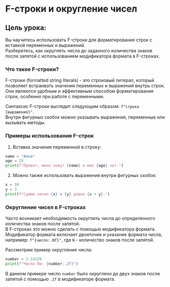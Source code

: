 # F-строки и округление чисел

## Цель урока: 
Вы научитесь использовать F-строки для форматирования строк с вставкой переменных и выражений.  
Разберетесь, как округлять числа до заданного количества знаков после запятой с использованием модификатора формата в F-строках.

### Что такое F-строки?
F-строки (formatted string literals) - это строковый литерал, который позволяет встраивать значения переменных и выражений внутрь строк.  
Они являются удобным и эффективным способом форматирования строк, особенно при работе с переменными.

Синтаксис F-строки выглядит следующим образом: `f"строка {выражение}"`.  
Внутри фигурных скобок можно указывать выражения, переменные или вызывать методы.

### Примеры использования F-строк

1. Вставка значения переменной в строку:
```python
name = "Анна"
age = 25
print(f"Привет, меня зовут {name} и мне {age} лет.")
```

2. Можно также использовать выражения внутри фигурных скобок:
```python
x = 10
y = 3
print(f"Сумма чисел {x} и {y} равна {x + y}.")
```

### Округление чисел в F-строках

Часто возникает необходимость округлить числа до определенного количества знаков после запятой.  
В F-строках это можно сделать с помощью модификатора формата.  
Модификатор формата включает двоеточие и указание формата числа, например: `f"{число:.Nf}"`, где `N` - количество знаков после запятой.

Рассмотрим пример округления числа:
```python
number = 3.14159
print(f"Число Пи: {number:.2f}")
```

В данном примере число `number` было округлено до двух знаков после запятой с помощью `.2f` в модификаторе формата.

